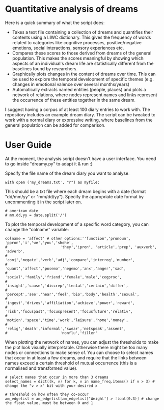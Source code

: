 # Quantitative analysis of dreams
Here is a quick summary of what the script does:
* Takes a text file containing a collection of dreams and quantifies their contents using a LIWC dictionary. This gives the frequency of words related to categories like cognitive processes, positive/negative emotions, social interactions, sensory experiences etc.
* Compares these scores to those derived from dreams of the general population. This makes the scores meaningful by showing which aspects of an individual's dream life are statistically different from the baselines found by researchers.
* Graphically plots changes in the content of dreams over time. This can be used to explore the temporal development of specific themes (e.g. changes in emotional valence over several months/years)
* Automatically extracts named entities (people, places) and plots a network of relations, where nodes represent names and links represent the occurrence of these entities together in the same dream.

I suggest having a corpus of at least 100 diary entries to work with. The repository includes an example dream diary.
The script can be tweaked to work with a normal diary or expressive writing, where baselines from the general population can be added for comparison.



# User Guide
At the moment, the analysis script doesn't have a user interface.
You need to go inside "dreamy.py" to adapt it & run :)

Specify the file name of the dream diary you want to analyse.
```
with open ('my_dreams.txt', "r") as myfile:
```
This should be a txt file where each dream begins with a date (format "dd/mm/yy" or "mm/dd/yy"). Specify the appropriate date format by uncommenting it in the script later on.
```
# american date
# mm,dd,yy = date.split('/')
```
To plot the temporal development of a specific word category, you can change the "colname" variable:
```
colname = 'affect' # other options:''function','pronoun', 'ppron','i','we','you','shehe',
#                        'they','ipron', 'article','prep', 'auxverb', 'adverb',
#                        'conj','negate','verb','adj','compare','interrog','number',
#                        'quant','affect','posemo','negemo','anx','anger','sad',
#                        'social','family','friend','female','male','cogproc',
#                        'insight','cause','discrep','tentat','certain','differ',
#                        'percept','see','hear','feel','bio','body','health','sexual',
#                        'ingest','drives','affiliation','achieve','power','reward',
#                        'risk','focuspast','focuspresent','focusfuture','relativ',
#                        'motion','space','time','work','leisure','home','money',
#                        'relig','death','informal','swear','netspeak','assent',
#                        'nonflu','filler'
```
When plotting the network of names, you can adjust the thresholds to make the plot look visually interpretable. Otherwise there might be too many nodes or connections to make sense of. You can choose to select names that occur in at least a few dreams, and require that the links between names exceed a certain threshold of mutual occurrence (this is a normalised and transformed value).
```
# select names that occur in more than 3 dreams
select_names = dict((k, v) for k, v in name_freq.items() if v > 3) # change the "v > x" bit with your desired x
```
```
# threshold on how often they co-occur
am_edgelist = am_edgelist[am_edgelist['Weight'] > float(0.3)] # change the float value, must be between 0 and 1
```
